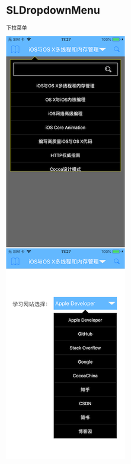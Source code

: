 # SLDropdownMenu
下拉菜单


![image](https://github.com/WSongLin/SLDropdownMenu/blob/master/SLDropdownMenu/screenshots/IMG_0094.PNG)
![image](https://github.com/WSongLin/SLDropdownMenu/blob/master/SLDropdownMenu/screenshots/IMG_0095.PNG)
